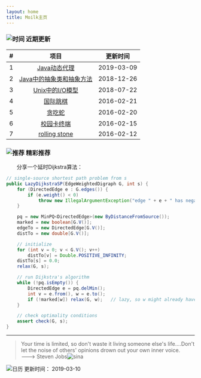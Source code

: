 ```yaml
---
layout: home
title: Moilk主页
---
```

### ![时间]({{site.baseurl}}/img/myLogo/time.png) 近期更新  

| # | 项目 | 更新时间 |  
| :--:| :--: | :---: |  
| 1 | [Java动态代理]({{site.baseurl}}/blog/2019/03/09/Dynamic_Proxy/) | 2019-03-09 |  
| 2 | [Java中的抽象类和抽象方法]({{site.baseurl}}/blog/2018/12/26/Java_abstract_class_and_method/) | 2018-12-26 |  
| 3 | [Unix中的I/O模型]({{site.baseurl}}/blog/2018/07/22/Unix_IO_pattern/) |2018-07-22 |  
| 4 | [国际跳棋]({{site.baseurl}}/2016/02/21/draught) |2016-02-21 |  
| 5 | [贪吃蛇]({{site.baseurl}}/2016/02/20/snake) |2016-02-20 |  
| 6 | [校园卡终端]({{site.baseurl}}/2016/02/15/CampusCardTerminal) |2016-02-15 |  
| 7 | [rolling stone]({{site.baseurl}}/blog/2016/02/01/RollingStone/) | 2016-02-12 |

### ![推荐]({{site.baseurl}}/img/myLogo/tuijian.png) 精彩推荐  
　　分享一个延时Dijkstra算法：  

```java
// single-source shortest path problem from s
public LazyDijkstraSP(EdgeWeightedDigraph G, int s) {
    for (DirectedEdge e : G.edges()) { 
        if (e.weight() < 0)
            throw new IllegalArgumentException("edge " + e + " has negative weight");
    }

    pq = new MinPQ<DirectedEdge>(new ByDistanceFromSource());
    marked = new boolean[G.V()];
    edgeTo = new DirectedEdge[G.V()];
    distTo = new double[G.V()];

    // initialize
    for (int v = 0; v < G.V(); v++)
        distTo[v] = Double.POSITIVE_INFINITY;
    distTo[s] = 0.0;
    relax(G, s);

    // run Dijkstra's algorithm
    while (!pq.isEmpty()) {
        DirectedEdge e = pq.delMin();
        int v = e.from(), w = e.to();
        if (!marked[w]) relax(G, w);   // lazy, so w might already have been relaxed
    }

    // check optimality conditions
    assert check(G, s);
}
```



************************
> Your time is limited, so don't waste it living someone else's life.…Don't let the noise of others' opinions drown out your own inner voice.  
———> Steven Jobs![sina]({{site.baseurl}}/img/px16/jobs.png)  

![日历]({{site.baseurl}}/img/rili.png) 更新时间： 2019-03-10  